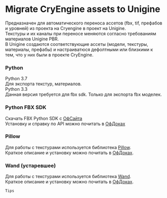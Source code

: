 # Migrate CryEngine assets to Unigine

Предназначен для автоматического переноса ассетов (fbx, tif, префабов и уровней) из проекта на Cryengine в проект на Unigine.  
Текстуры и их каналы при переносе меняются согласно требованиям материалов Unigine PBR.  
В Unigine создаются соответствующие ассеты (модели, текстуры, материалы, префабы) и настраиватюся дефолтными или близкими к тем, что у них были в проекте CryEngine.  

### Python
Python 3.7   
Для экспорта текстур, материалов.   
Python 3.3   
Данная версия требуется для fbx sdk. Только для экспорта fbх моделек.

### Python FBX SDK
Скачать FBX Python SDK с [ОфСайта](https://www.autodesk.com/developer-network/platform-technologies/fbx-sdk-2020-0)    
Установку и справку по API можно почитать в [ОфДоках](http://download.autodesk.com/us/fbx/20112/FBX_SDK_HELP/index.html?url=WS1a9193826455f5ff453265c9125faa23bbb5fe8.htm,topicNumber=d0e8312)

### Pillow
Для работы с текстурами используется библиотека [Pillow](https://python-pillow.org/).   
Краткое описание и установку можно почитать в [ОфДоках](https://pillow.readthedocs.io/en/stable/installation.html).    

### Wand (устаревшее)
Для работы с текстурами используется библиотека [Wand](https://github.com/emcconville/wand/).  
Краткое описание и установку можно почитать в [ОфДоках](http://docs.wand-py.org/en/0.5.9/).    


```
Tips
   

```
